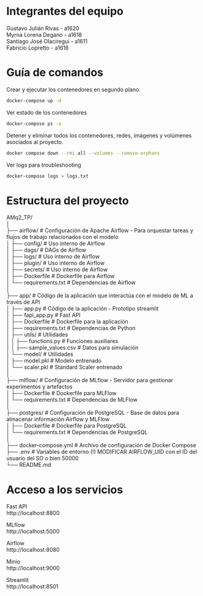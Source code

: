 # Integrantes del equipo  
  
Gustavo Julián Rivas - a1620  
Myrna Lorena Degano - a1618  
Santiago José Olaciregui - a1611  
Fabricio Lopretto - a1616  
  
  
# Guía de comandos  
  
Crear y ejecutar los contenedores en segundo plano.  
  
```Bash  
docker-compose up -d
```  
  
Ver estado de los contenedores  
```Bash
docker-compose ps -a
```
  
Detener y eliminar todos los contenedores, redes, imágenes y volúmenes asociados al proyecto.   
  
```Bash
docker compose down --rmi all --volumes --remove-orphans
```
  
Ver logs para troubleshooting  
```Bash
docker-compose logs > logs.txt
```
  
# Estructura del proyecto  

AMq2_TP/  
│  
├── airflow/                   # Configuración de Apache Airflow - Para orquestar tareas y flujos de trabajo relacionados con el modelo  
│   ├── config/                # Uso interno de Airflow  
│   ├── dags/                  # DAGs de Airflow  
│   ├── logs/                  # Uso interno de Airflow  
│   ├── plugin/                # Uso interno de Airflow  
│   ├── secrets/               # Uso interno de Airflow  
│   ├── Dockerfile             # Dockerfile para Airflow   
│   └── requirements.txt       # Dependencias de Airflow  
│  
├── app/                       # Código de la aplicación que interactúa con el modelo de ML a través de API  
│   ├── app.py                 # Código de la aplicación - Prototipo streamlit  
│   ├── fapi_app.py            # Fast API  
│   ├── Dockerfile             # Dockerfile para la aplicación    
│   ├── requirements.txt       # Dependencias de Python    
│   ├── utils/                 # Utilidades  
│   │   ├── functions.py       # Funciones auxiliares    
│   │   ├── sample_values.csv  # Datos para simulación   
│   └── model/                 # Utilidades  
│       ├── model.pkl          # Modelo entrenado    
│       └── scaler.pkl         # Standard Scaler entrenado    
│    
├── mlflow/                    # Configuración de MLflow - Servidor para gestionar experimentos y artefactos  
│   ├── Dockerfile             # Dockerfile para MLFlow  
│   └── requirements.txt       # Dependencias de MLFlow  
│    
├── postgres/                  # Configuración de PostgreSQL - Base de datos para almacenar información Airflow y MLFlow    
│   ├── Dockerfile             # Dockerfile para PostgreSQL    
│   └── requirements.txt       # Dependencias de PostgreSQL    
│    
├── docker-compose.yml         # Archivo de configuración de Docker Compose    
├── .env                       # Variables de entorno (!) MODIFICAR AIRFLOW_UID con el ID del usuario del SO o bien 50000  
└── README.md    
  
  
# Acceso a los servicios  
  
Fast API  
http://localhost:8800  
  
MLflow  
http://localhost:5000  
  
Airflow  
http://localhost:8080  
  
Minio  
http://localhost:9000  
  
Streamlit  
http://localhost:8501  


